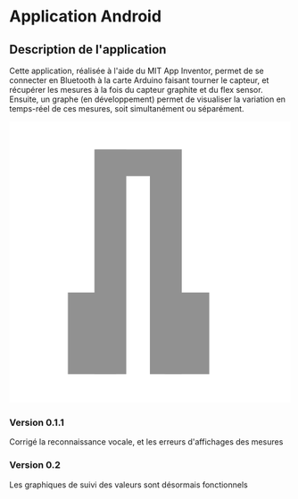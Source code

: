 # Application Android

## Description de l'application

Cette application, réalisée à l'aide du MIT App Inventor, permet de se connecter en Bluetooth à la carte Arduino faisant tourner le capteur, et récupérer les mesures à la fois du capteur graphite et du flex sensor. 
Ensuite, un graphe (en développement) permet de visualiser la variation en temps-réel de ces mesures, soit simultanément ou séparément.

![Logo App Capteur](./Logo_Capteur-Graphite.png?raw=true "Logo")

### Version 0.1.1

Corrigé la reconnaissance vocale, et les erreurs d'affichages des mesures

### Version 0.2

Les graphiques de suivi des valeurs sont désormais fonctionnels
